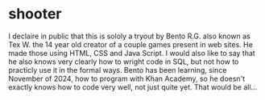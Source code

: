 # shooter
I declaire in public that this is sololy a tryout by Bento R.G. also known as Tex W. the 14 year old creator of a couple games present in web sites. He made those using HTML, CSS and Java Script.
I would also like to say that he also knows very clearly how to wright code in SQL, but not how to practicly use it in the formal ways.
Bento has been learning, since November of 2024, how to program with Khan Academy, so he doesn't exactly knows how to code very well, not just quite yet.
That would be all...
